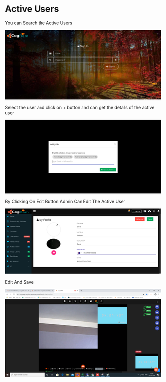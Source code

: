 # Active Users

You can Search the Active Users 

![](../../.gitbook/assets/image%20%28106%29.png)

Select the user and click on + button and can get the details of the active user

![](../../.gitbook/assets/image%20%28171%29.png)

By Clicking On Edit Button Admin Can Edit The Active User

![](../../.gitbook/assets/image%20%2852%29.png)

Edit And Save

![](../../.gitbook/assets/image%20%28119%29.png)



